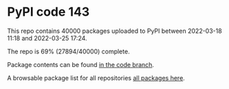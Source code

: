 # PyPI code 143

This repo contains 40000 packages uploaded to PyPI between 
2022-03-18 11:18 and 2022-03-25 17:24.

The repo is 69% (27894/40000) complete.

Package contents can be found [in the code branch](https://github.com/pypi-data/pypi-mirror-143/tree/code/packages).

A browsable package list for all repositories [all packages here](https://pypi-data.github.io/website/repositories/pypi-mirror-143).


